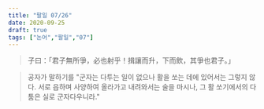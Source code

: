 ```yaml
---
title: "팔일 07/26"
date: 2020-09-25
draft: true
tags: ["논어","팔일","07"]
---
```


> 子曰：「君子無所爭，必也射乎！揖讓而升，下而飲，其爭也君子。」

> 공자가 말하기를 "군자는 다투는 일이 없으나
> 활을 쏘는 데에 있어서는 그렇지 않다.
> 서로 읍하며 사양하여 올라가고 내려와서는 술을 마시나,
> 그 활 쏘기에서의 다툼은 실로 군자다우니라."



